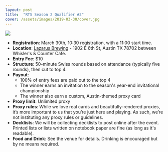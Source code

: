 ```yaml
---
layout: post
title:  "RTS Season 2 Qualifier #2"
cover: /assets/images/2019-03-30/cover.jpg
---
```


![]({{site.cdn_url}}/assets/images/2019-03-30/prize.jpg)

* **Registration**: March 30th, 10:30 registration, with a 11:00 start time.
* **Location**: [Lazarus Brewing](http://www.lazarusbrewing.com/) - 1902 E 6th St, Austin TX 78702
  between Whisler's & Counter Cafe.
* **Entry Fee**: $10
* **Structure**: 50-minute Swiss rounds based on attendance (typically five rounds), then cut
  to top 4.
* **Payout**:
  * 100% of entry fees are paid out to the top 4
  * The winner earns an invitation to the season's year-end invitational championship
  * The winner also earn a custom, Austin-themed proxy card
* **Proxy limit**: Unlimited proxy
* **Proxy rules**: While we love real cards and beautifully-rendered proxies, it’s more important
  to us that you’re just here and playing. As such, we’re not instituting any proxy rules or
  guidelines.
* **Decklists**: We will be collecting decklists to post online after the event. Printed
  lists or lists written on notebook paper are fine (as long as it's readable).
* **Food and Drink**: See the venue for details. Drinking is encouraged but by no means required.

